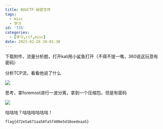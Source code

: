```yaml
---
title: BUUCTF-秘密文件
tags:
  - misc
  - 学习
id: '735'
categories:
  - [学习,ctf,misc]
date: 2023-02-26 20:01:30
---
```


下载附件，流量分析题，打开kali用小鲨鱼打开（不得不提一嘴，360说这玩意有密码）

分析TCP流，看看他说了什么

![](https://pic.niaoluo.top/%E7%BD%91%E7%AB%99%E8%B0%83%E7%94%A8/misc%E9%9C%80%E8%A6%81/%E7%AC%AC%E4%BA%8C%E9%A1%B5/%E7%A7%98%E5%AF%86%E6%96%87%E4%BB%B6/%E5%B1%8F%E5%B9%95%E6%88%AA%E5%9B%BE%202023-02-26%20195353.jpg)

思考，拿foremost进行一波分离，拿到一个压缩包，但是有密码

![](https://pic.niaoluo.top/%E7%BD%91%E7%AB%99%E8%B0%83%E7%94%A8/misc%E9%9C%80%E8%A6%81/%E7%AC%AC%E4%BA%8C%E9%A1%B5/%E7%A7%98%E5%AF%86%E6%96%87%E4%BB%B6/%E5%B1%8F%E5%B9%95%E6%88%AA%E5%9B%BE%202023-02-26%20200010.jpg)

咕咕咕？咕咕咕咕咕咕！

```
flag{d72e5a671aa50fa5f400e5d10eedeaa5}
```